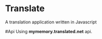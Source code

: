 # Translate
A translation application written in Javascript

#Api
Using **mymemory.translated.net** api.

